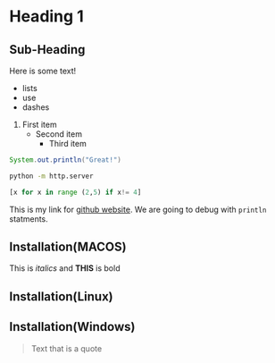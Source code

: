 # Heading 1
## Sub-Heading
Here is some text!

- lists
- use
- dashes
[^1]: My reference 

1. First item
   - Second item
      - Third item

```java
System.out.println("Great!")
```

```bash
python -m http.server
```
```python
[x for x in range (2,5) if x!= 4]
```
This is my link for [github website](https://github.com/dashboard).
We are going to debug with `println` statments.
## Installation(MACOS)
This is *italics* and **THIS** is bold
## Installation(Linux)
## Installation(Windows)
> Text that is a quote

